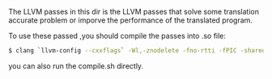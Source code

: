 The LLVM passes in this dir is the LLVM passes that solve some translation accurate problem or imporve the performance of the translated program.

To use these passed ,you should compile the passes into .so file:
```bash
$ clang `llvm-config --cxxflags` -Wl,-znodelete -fno-rtti -fPIC -shared rtdscPass.cpp -o rtdscPass.so `llvm-config --ldflags`
```

you can also run the compile.sh directly.
